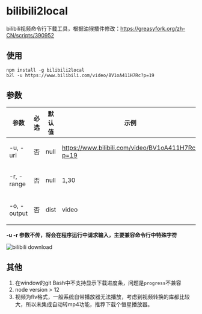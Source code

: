 # bilibili2local

bilibili视频命令行下载工具，根据油猴插件修改：https://greasyfork.org/zh-CN/scripts/390952

## 使用

```shell
npm install -g bilibili2local
b2l -u https://www.bilibili.com/video/BV1oA411H7Rc?p=19
```

## 参数

|参数|必选|默认值| 示例 | 含义 |
| -- | -- | -- | -- | -- |
| -u, -uri | 否 | null | https://www.bilibili.com/video/BV1oA411H7Rc?p=19 | ilibili视频网址 |
| -r, -range | 否 | null | 1,30 | 下载集数范围 |
| -o, -output | 否 | dist | video | 输出文件夹 |

**-u -r 参数不传，将会在程序运行中请求输入，主要兼容命令行中特殊字符**

![bilibili download](./b2l.gif)

## 其他

1. 在window的git Bash中不支持显示下载进度条，问题是`progress`不兼容
2. node version > 12
3. 视频为flv格式，一般系统自带播放器无法播放，考虑到视频转换的库都比较大，所以未集成自动转mp4功能，推荐下载个恒星播放器。